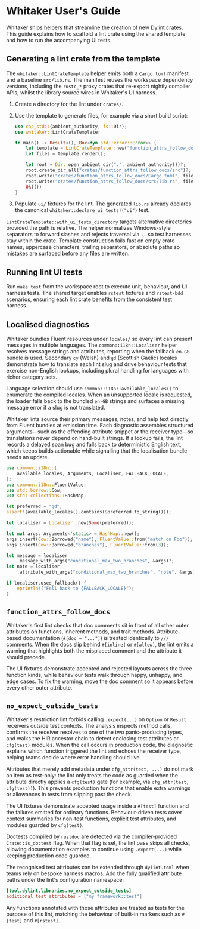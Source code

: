 # Whitaker User's Guide

Whitaker ships helpers that streamline the creation of new Dylint crates. This
guide explains how to scaffold a lint crate using the shared template and how
to run the accompanying UI tests.

## Generating a lint crate from the template

The `whitaker::LintCrateTemplate` helper emits both a `Cargo.toml` manifest and
a baseline `src/lib.rs`. The manifest reuses the workspace dependency versions,
including the `rustc_*` proxy crates that re-export nightly compiler APIs,
whilst the library source wires in Whitaker's UI harness.

1. Create a directory for the lint under `crates/`.
2. Use the template to generate files, for example via a short build script:

   ```rust
   use cap_std::{ambient_authority, fs::Dir};
   use whitaker::LintCrateTemplate;

   fn main() -> Result<(), Box<dyn std::error::Error>> {
       let template = LintCrateTemplate::new("function_attrs_follow_docs")?;
       let files = template.render();

       let root = Dir::open_ambient_dir(".", ambient_authority())?;
       root.create_dir_all("crates/function_attrs_follow_docs/src")?;
       root.write("crates/function_attrs_follow_docs/Cargo.toml", files.manifest())?;
       root.write("crates/function_attrs_follow_docs/src/lib.rs", files.lib_rs())?;
       Ok(())
   }
   ```

3. Populate `ui/` fixtures for the lint. The generated `lib.rs` already declares
   the canonical `whitaker::declare_ui_tests!("ui")` test.

`LintCrateTemplate::with_ui_tests_directory` targets alternative directories
provided the path is relative. The helper normalizes Windows-style separators
to forward slashes and rejects traversal via `..` so test harnesses stay within
the crate. Template construction fails fast on empty crate names, uppercase
characters, trailing separators, or absolute paths so mistakes are surfaced
before any files are written.

## Running lint UI tests

Run `make test` from the workspace root to execute unit, behaviour, and UI
harness tests. The shared target enables `rstest` fixtures and `rstest-bdd`
scenarios, ensuring each lint crate benefits from the consistent test harness.

## Localised diagnostics

Whitaker bundles Fluent resources under `locales/` so every lint can present
messages in multiple languages. The `common::i18n::Localiser` helper resolves
message strings and attributes, reporting when the fallback `en-GB` bundle is
used. Secondary `cy` (Welsh) and `gd` (Scottish Gaelic) locales demonstrate how
to translate each lint slug and drive behaviour tests that exercise non-English
lookups, including plural handling for languages with richer category sets.

Language selection should use `common::i18n::available_locales()` to enumerate
the compiled locales. When an unsupported locale is requested, the loader falls
back to the bundled `en-GB` strings and surfaces a missing message error if a
slug is not translated.

Whitaker lints source their primary messages, notes, and help text directly
from Fluent bundles at emission time. Each diagnostic assembles structured
arguments—such as the offending attribute snippet or the receiver type—so
translations never depend on hand-built strings. If a lookup fails, the lint
records a delayed span bug and falls back to deterministic English text, which
keeps builds actionable while signalling that the localisation bundle needs an
update.

```rust
use common::i18n::{
    available_locales, Arguments, Localiser, FALLBACK_LOCALE,
};
use common::i18n::FluentValue;
use std::borrow::Cow;
use std::collections::HashMap;

let preferred = "gd";
assert!(available_locales().contains(&preferred.to_string()));

let localiser = Localiser::new(Some(preferred));

let mut args: Arguments<'static> = HashMap::new();
args.insert(Cow::Borrowed("name"), FluentValue::from("match on Foo"));
args.insert(Cow::Borrowed("branches"), FluentValue::from(3));

let message = localiser
    .message_with_args("conditional_max_two_branches", &args)?;
let note = localiser
    .attribute_with_args("conditional_max_two_branches", "note", &args)?;

if localiser.used_fallback() {
    eprintln!("Fell back to {FALLBACK_LOCALE}");
}
```

## `function_attrs_follow_docs`

Whitaker's first lint checks that doc comments sit in front of all other outer
attributes on functions, inherent methods, and trait methods. Attribute-based
documentation (`#[doc = "..."]`) is treated identically to `///` comments. When
the docs slip behind `#[inline]` or `#[allow]`, the lint emits a warning that
highlights both the misplaced comment and the attribute it should precede.

The UI fixtures demonstrate accepted and rejected layouts across the three
function kinds, while behaviour tests walk through happy, unhappy, and edge
cases. To fix the warning, move the doc comment so it appears before every
other outer attribute.

## `no_expect_outside_tests`

Whitaker's restriction lint forbids calling `.expect(...)` on `Option` or
`Result` receivers outside test contexts. The analysis inspects method calls,
confirms the receiver resolves to one of the two panic-producing types, and
walks the HIR ancestor chain to detect enclosing test attributes or `cfg(test)`
modules. When the call occurs in production code, the diagnostic explains which
function triggered the lint and echoes the receiver type, helping teams decide
where error handling should live.

Attributes that merely add metadata under `cfg_attr(test, ...)` do not mark an
item as test-only: the lint only treats the code as guarded when the attribute
directly applies a `cfg(test)` gate (for example, via
`cfg_attr(test, cfg(test))`). This prevents production functions that enable
extra warnings or allowances in tests from slipping past the check.

The UI fixtures demonstrate accepted usage inside a `#[test]` function and the
failures emitted for ordinary functions. Behaviour-driven tests cover context
summaries for non-test functions, explicit test attributes, and modules guarded
by `cfg(test)`.

Doctests compiled by `rustdoc` are detected via the compiler-provided
`Crate::is_doctest` flag. When that flag is set, the lint pass skips all
checks, allowing documentation examples to continue using `.expect(...)` while
keeping production code guarded.

The recognised test attributes can be extended through `dylint.toml` when teams
rely on bespoke harness macros. Add the fully qualified attribute paths under
the lint's configuration namespace:

```toml
[tool.dylint.libraries.no_expect_outside_tests]
additional_test_attributes = ["my_framework::test"]
```

Any functions annotated with those attributes are treated as tests for the
purpose of this lint, matching the behaviour of built-in markers such as
`#[test]` and `#[rstest]`.
